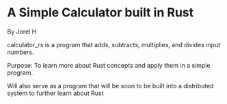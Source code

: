 # A Simple Calculator built in Rust
By Jorel H

calculator_rs is a program that adds, subtracts, multiplies, and divides input numbers.

Purpose: To learn more about Rust concepts and apply them in a simple program.

Will also serve as a program that will be soon to be built into a distributed system to further learn about Rust 
